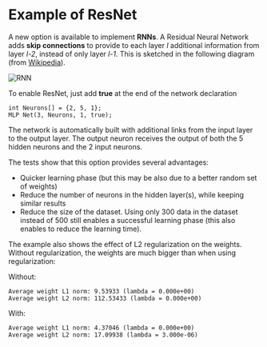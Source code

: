 # Example of ResNet
A new option is available to implement **RNNs**. A Residual Neural Network adds **skip connections** to provide to each layer *l* additional information from layer *l-2*, instead of only layer *l-1*. This is sketched in the following diagram (from [Wikipedia](https://en.wikipedia.org/wiki/Residual_neural_network "Residual Neural Network")).

![RNN](https://upload.wikimedia.org/wikipedia/commons/thumb/5/5f/ResNets.svg/330px-ResNets.svg.png "Residual Neural Network")

To enable ResNet, just add **true** at the end of the network declaration
```
int Neurons[] = {2, 5, 1};
MLP Net(3, Neurons, 1, true);
```

The network is automatically built with additional links from the input layer to the output layer. The output neuron receives the output of both the 5 hidden neurons and the 2 input neurons.

The tests show that this option provides several advantages:
* Quicker learning phase (but this may be also due to a better random set of weights)
* Reduce the number of neurons in the hidden layer(s), while keeping similar results
* Reduce the size of the dataset. Using only 300 data in the dataset instead of 500 still enables a successful learning phase (this also enables to reduce the learning time).

The example also shows the effect of L2 regularization on the weights. Without regularization, the weights are much bigger than when using regularization:

Without:
```
Average weight L1 norm: 9.53933 (lambda = 0.000e+00)
Average weight L2 norm: 112.53433 (lambda = 0.000e+00)
```
With:
```
Average weight L1 norm: 4.37046 (lambda = 0.000e+00)
Average weight L2 norm: 17.09938 (lambda = 3.000e-06)
```
